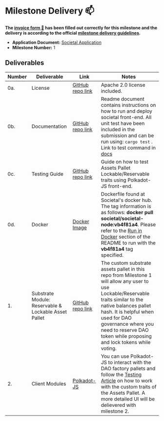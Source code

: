 # Milestone Delivery :mailbox:

**The [invoice form :pencil:](https://docs.google.com/forms/d/e/1FAIpQLSfmNYaoCgrxyhzgoKQ0ynQvnNRoTmgApz9NrMp-hd8mhIiO0A/viewform) has been filled out correctly for this milestone and the delivery is according to the official [milestone delivery guidelines](https://github.com/w3f/Grants-Program/blob/master/docs/milestone-deliverables-guidelines.md).**  



* **Application Document:** [Societal Application](https://github.com/w3f/Grants-Program/blob/master/applications/societal_grant2.md) 
* **Milestone Number:** 1



## Deliverables


| Number | Deliverable | Link | Notes |
| ------------- | ------------- | ------------- |------------- |
| 0a. | License |[GitHub repo link](https://github.com/sctllabs/societal-grant-2-submission/blob/main/LICENSE)| Apache 2.0 license included. |
| 0b. | Documentation |[GitHub repo link](https://github.com/sctllabs/societal-grant-2-submission/blob/main/README.md) | Readme document contains instructions on how to run and deploy societal front-end. All unit test have been included in the submission and can be run using: `cargo test` . Link to test command in [docs](https://github.com/sctllabs/societal-grant-2-submission#unit-test) |
| 0c. | Testing Guide |[GitHub repo link](https://github.com/sctllabs/societal-grant-2-submission/blob/main/docs/AssetsTestingGuide.md)| Guide on how to test Assets Pallet Lockable/Reservable traits using Polkadot-JS front-end. |
| 0d. | Docker |[Docker Image](https://hub.docker.com/layers/societal/societal-node/vb4f81a4/images/sha256-69ba2805d6eb08d8bd5721afc4c82d2975a368efcde2634356ba6568a9111e9d?context=explore)| Dockerfile found at Societal's docker hub. The tag information is as follows: **docker pull societal/societal-node:vb4f81a4**. Please refer to the [Run in Docker](https://github.com/sctllabs/societal-grant-2-submission#run-in-docker) section of the README to run with the **vb4f81a4** tag specified. |
| 1. | Substrate Module: Reservable & Lockable Asset Pallet |[GitHub repo link](https://github.com/sctllabs/societal-grant-2-submission) | The custom substrate assets pallet in this repo from Milestone 1 will allow any user to use Lockable/Reservable traits similar to the native balances pallet hash. It is helpful when used for DAO governance where you need to reserve DAO token while proposing and lock tokens while voting.  |  
| 2. | Client Modules | [Polkadot-JS](https://polkadot.js.org/apps/#/explorer?rpc=ws://localhost:9944) | You can use Polkadot-JS to interact with the DAO factory pallets and follow the [Testing Article](https://github.com/sctllabs/societal-grant-2-submission/blob/main/docs/AssetsTestingGuide.md) on how to work with the custom traits of the Assets Pallet. A more detailed UI will be delievered with milestone 2.  |
